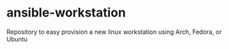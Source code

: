 # ansible-workstation
Repository to easy provision a new linux workstation using Arch, Fedora, or Ubuntu
